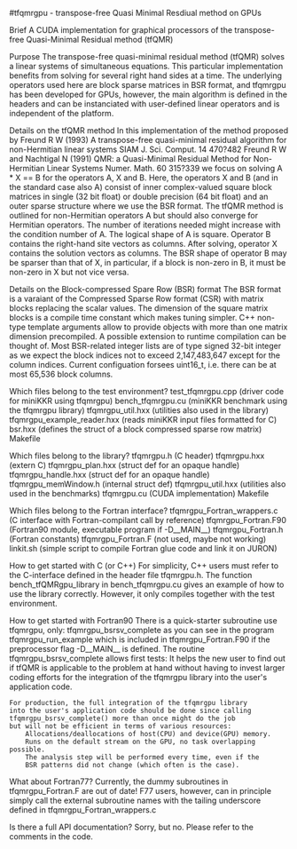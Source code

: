 #tfqmrgpu - transpose-free Quasi Minimal Resdiual method on GPUs

Brief
    A CUDA implementation for graphical processors of the 
    transpose-free Quasi-Minimal Residual method (tfQMR)

Purpose
    The transpose-free quasi-minimal residual method (tfQMR)
    solves a linear systems of simultaneous equations.
    This particular implementation benefits from solving
    for several right hand sides at a time.
    The underlying operators used here are block sparse matrices 
    in BSR format, and tfqmrgpu has been developed for GPUs,
    however, the main algorithm is defined in the headers
    and can be instanciated with user-defined linear operators
    and is independent of the platform.

Details on the tfQMR method
    In this implementation of the method proposed by
    Freund R W (1993) A transpose-free quasi-minimal residual algorithm 
        for non-Hermitian linear systems SIAM J. Sci. Comput. 14 470?482
    Freund R W and Nachtigal N (1991) QMR: a Quasi-Minimal Residual 
        Method for Non-Hermitian Linear Systems Numer. Math. 60 315?339
    we focus on solving
        A * X == B
    for the operators A, X and B.
    Here, the operators X and B (and in the standard case also A) consist of 
    inner complex-valued square block matrices 
    in single (32 bit float) or double precision (64 bit float)
    and an outer sparse structure where we use the BSR format.
    The tfQMR method is outlined for non-Hermitian operators A
    but should also converge for Hermitian operators.
    The number of iterations needed might increase with the
    condition number of A. The logical shape of A is square.
    Operator B contains the right-hand site vectors as columns.
    After solving, operator X contains the solution vectors as columns.
    The BSR shape of operator B may be sparser than that of X,
    in particular, if a block is non-zero in B, it must be non-zero 
    in X but not vice versa.

Details on the Block-compressed Spare Row (BSR) format
    The BSR format is a varaiant of the Compressed Sparse Row 
    format (CSR) with matrix blocks replacing the scalar values.
    The dimension of the square matrix blocks is a compile time 
    constant which makes tuning simpler.
    C++ non-type template arguments allow to provide
    objects with more than one matrix dimension precompiled.
    A possible extension to runtime compilation can be thought of.
    Most BSR-related integer lists are of type signed 32-bit integer
    as we expect the block indices not to exceed 2,147,483,647
    except for the column indices. Current configuation forsees uint16_t,
    i.e. there can be at most 65,536 block columns.

Which files belong to the test environment?
    test_tfqmrgpu.cpp (driver code for miniKKR using tfqmrgpu)
    bench_tfqmrgpu.cu (miniKKR benchmark using the tfqmrgpu library)
    tfqmrgpu_util.hxx (utilities also used in the library)
    tfqmrgpu_example_reader.hxx (reads miniKKR input files formatted for C)
    bsr.hxx (defines the struct of a block compressed sparse row matrix)
    Makefile
    
Which files belong to the library?
    tfqmrgpu.h (C header)
    tfqmrgpu.hxx (extern C)
    tfqmrgpu_plan.hxx (struct def for an opaque handle)
    tfqmrgpu_handle.hxx (struct def for an opaque handle)
    tfqmrgpu_memWindow.h (internal struct def)
    tfqmrgpu_util.hxx (utilities also used in the benchmarks)
    tfqmrgpu.cu (CUDA implementation)
    Makefile

Which files belong to the Fortran interface?
    tfqmrgpu_Fortran_wrappers.c (C interface with Fortran-compilant call by reference)
    tfqmrgpu_Fortran.F90 (Fortran90 module, executable program if -D__MAIN__)
    tfqmrgpu_Fortran.h (Fortran constants)
    tfqmrgpu_Fortran.F (not used, maybe not working)
    linkit.sh (simple script to compile Fortran glue code and link it on JURON)

How to get started with C (or C++)
    For simplicity, C++ users must refer to the C-interface 
    defined in the header file tfqmrgpu.h.
    The function bench_tfQMRgpu_library in bench_tfqmrgpu.cu
    gives an example of how to use the library correctly.
    However, it only compiles together with the test environment.

How to get started with Fortran90
    There is a quick-starter subroutine
        use tfqmrgpu, only: tfqmrgpu_bsrsv_complete
    as you can see in the program tfqmrgpu_run_example which is included
    in tfqmrgpu_Fortran.F90 if the preprocessor flag -D__MAIN__ is defined.
    The routine tfqmrgpu_bsrsv_complete allows first tests:
    It helps the new user to find out if tfQMR is applicable to the problem
    at hand without having to invest larger coding efforts for the 
    integration of the tfqmrgpu library into the user's application code.

    For production, the full integration of the tfqmrgpu library 
    into the user's application code should be done since calling 
    tfqmrgpu_bsrsv_complete() more than once might do the job
    but will not be efficient in terms of various resources:
        Allocations/deallocations of host(CPU) and device(GPU) memory.
        Runs on the default stream on the GPU, no task overlapping possible.
        The analysis step will be performed every time, even if the
        BSR patterns did not change (which often is the case).

What about Fortran77?
    Currently, the dummy subroutines in tfqmrgpu_Fortran.F are out of date!
    F77 users, however, can in principle simply call the external subroutine 
    names with the tailing underscore defined in tfqmrgpu_Fortran_wrappers.c

Is there a full API documentation?
    Sorry, but no. Please refer to the comments in the code.
